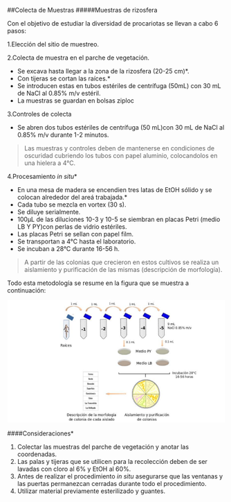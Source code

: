 ##Colecta de Muestras
#####Muestras de rizosfera 

Con el objetivo de estudiar la diversidad de procariotas se llevan a cabo 6 pasos:


1.Elección del sitio de muestreo.

2.Colecta de muestra en el parche de vegetación.
- Se excava hasta llegar a la zona de la rizosfera (20-25 cm)*. 
- Con tijeras se cortan las raíces.*
- Se introducen estas en tubos estériles de centrífuga (50mL) con 30 mL de NaCl  al 0.85% m/v estéril.
- La muestras se guardan en bolsas ziploc

3.Controles de colecta

- Se abren dos tubos estériles de centrífuga (50 mL)con 30 mL de NaCl al 0.85% m/v  durante 1-2 minutos.



>Las muestras y controles deben de mantenerse en condiciones de oscuridad cubriendo los tubos con papel aluminio, colocandolos en una hielera a 4°C.

4.Procesamiento _in situ_*
- En una mesa de madera se encendien tres latas de EtOH sólido y se colocan alrededor del areá trabajada.*
- Cada tubo se mezcla en vortex (30 s).
- Se diluye serialmente.
- 100μL de las diluciones 10-3 y 10-5 se siembran en placas Petri (medio LB Y PY)con perlas de vidrio estériles.
- Las placas Petri se sellan con papel film.
- Se transportan a 4°C hasta el laboratorio.
- Se incuban a 28°C durante 16-56 h.

>A partir de las colonias que crecieron en estos cultivos se realiza un aislamiento y purificación de las mismas (descripción de morfología).

Todo esta metodología se resume en la figura que se muestra a continuación:

![Octocat](Muestras.png)


####Consideraciones*

1. Colectar las muestras del parche de vegetación y anotar las coordenadas.
2. Las palas y tijeras que se utilicen para la recolección deben de ser lavadas con cloro al 6% y EtOH al 60%.
3. Antes de realizar el procedimiento _in situ_ asegurarse que las ventanas y las puertas permanezcan cerradas durante todo el procedimiento.
4. Utilizar material previamente esterilizado y guantes.




